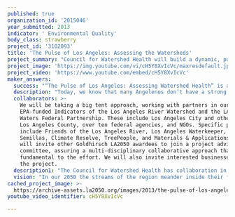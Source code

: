 ```yaml
---
published: true
organization_id: '2015046'
year_submitted: 2013
indicator: ' Environmental Quality'
body_class: strawberry
project_id: '3102093'
title: 'The Pulse of Los Angeles: Assessing the Watersheds'
project_summary: "Council for Watershed Health will build a dynamic, publicly accessible and scientifically valid web-based report card to show how the efforts of our cities, nonprofit organizations, agencies, businesses and academia are working together to catalyze improvements in the environment. This report card will be based on the collaborative efforts of the many agencies and organizations that are tracking specific measures but are perhaps not able to see the big picture from their individual scales. \r\n\r\nCalled “The Pulse of Los Angeles,” the project will measure environmental indicators within a geographic context over time and compare where we are to where we need to go. The web portal will use maps to display the status and trends of environmental health, social equity, and economic sustainability in the region, based on already-existing and newly-developed measures.\r\n\r\nWe will focus on tracking environmental quality measures, but will also uncover important connections between the eight realms: Education, Income & Employment, Housing, Health, Environmental Quality, Public Safety, Social Connectedness, and Arts & Cultural Vitality. We need to show, for example, how education impacts environmental quality and how safety is strengthened by arts and culture; in this way we can see the big picture of Los Angeles. By working together, we will demonstrate how collective impacts can make life better for all Angelenos.\r\n\r\nWorking with multiple project partners and continuing on the work we’ve already started, the Council will demonstrate that “if you don’t measure it, you can’t change it!” By understanding how the region is performing and how all the work is interrelated, the paths forward will reveal themselves. As a result, Los Angeles in 2050 will be one of the most sought-after places to live, learn, do business, and retire. \r\n\r\nWe are on that path, with so many strong and purposeful organizations, agencies, and individuals pushing us forward. And yet we are in danger of not achieving this LA 2050 vision if we do not work together to deliberately monitor, track, and report important indicators of the future vision. In 2050, we will accept synergy and collaboration as a normal way of getting things done and this project will help build towards that future."
project_image: 'https://img.youtube.com/vi/cH5Y8XvIcVc/maxresdefault.jpg'
project_video: 'https://www.youtube.com/embed/cH5Y8XvIcVc'
maker_answers:
  success: "“The Pulse of Los Angeles: Assessing Watershed Health” is a two-phase project. \r\n\r\nThe first phase brings together an advisory group and partners into an LA network; by bringing together these organizations and agencies, the project sets the stage for a new era of collective action designed to last through to 2050. Building the network through working together and creating a dynamic product will be a lasting result. Thus, the project will be evaluated based on the creation of a network, including commitments of appropriate partners to making contributions of data and analyses to the Pulse. \r\n\r\nThe second recognizable and lasting product is the very first Pulse of Los Angeles web portal, a dynamic mapping application that displays multiple indicators of health and allows users to query them for more details. We expect to accomplish this task by the end of 2013. Populating the data of the portal, of course, will be a continuous process that will get started in 2013, as expected for such a long-lasting project. The success of the project will be measured by the successful creation of a web portal. "
  description: "Today, we know that many Angelenos don’t have a strong connection to the systems they rely upon and have only a vague idea of the impact of climate change on their lives. The truth is that if we don’t figure out how to live with the environment and within our water constraints, Los Angeles will fail as a major city. In thinking about how to catalyze the necessary changes, the Council for Watershed Health looks to its organizational “Vision 2025.” We envision a future for LA with clean water, reliable local water supplies, ample parks and open spaces, revitalized rivers, and vibrant communities.  Looking at our own experience and examples throughout the region, we believe the creation of a report card is the most effective way to describe the progress towards this vision for all Angelenos to make them believe it is possible, and then update them regularly on how things were going.\r\n\r\nIn creating a clear and easily understood way to regularly inform Angelenos about the health of our environment, the Pulse of Los Angeles project will create the knowledge needed to embody ecological health, social equity, and economic vitality. By using water and watersheds as the organizing principle, the Pulse will reconnect people to their landscape and waterways. It will become one of the critical tools for changing how people imagine the city, pointing the way towards so many of the changes we now hold dear.\r\n\r\nWe recognize that human well-being is intrinsically tied to clean air, access to clean water, parks, and natural open spaces, and healthful food. The services provided by healthy ecosystems are essential to healthy communities and healthy people. In developing a tool that measures, values, and tracks progress towards urban water resources sustainability for the Los Angeles area we will catalyze the changes that lead to a healthy environment and strong economy."
  collaborators: >-
    We will be taking a big tent approach, working with partners in our US
    EPA-funded Indicators of the Los Angeles River Watershed and the LA Urban
    Waters Federal Partnership. These include Los Angeles City and other cities,
    Los Angeles County, over ten federal agencies, and NGOs. Specific partners
    include Friends of the Los Angeles River, Los Angeles Waterkeeper, Urban
    Semillas, Climate Resolve, TreePeople, and Materials & Applications, Inc. We
    will invite other Goldhirsch LA2050 awardees to join a project advisory
    committee, assuring a multi-disciplinary collaborative approach that is
    fundamental to the effort. We will also invite interested businesses to join
    the project.
  description1: "The Council for Watershed Health has collaboration in its DNA. The Los Angeles Basin Water Augmentation Study, begun in 2000, assembled a technical and funding advisory committee of federal, state, and local agencies and nonprofits to investigate the challenges and solutions for capturing stormwater in an urban environment. Early findings showed that it is safe to use polluted water runoff to increase our underground water supplies. Our publication “Stormwater: Asset Not Liability” (2nd ed. 2010) changed the way the region thinks about stormwater as a source of local water supplies.\r\n\r\nIn 2005 the Council brought together additional partners to design and build the Elmer Avenue Neighborhood Retrofit Project. With phase I completed in 2010, the award-winning project is the most comprehensive “green street” in Los Angeles, converting a disadvantaged street in Sun Valley into a model of urban sustainability. Elmer Avenue captures and cleans more water than is used annually by the 24 houses on the block. The project is a focal point in the community with its meandering sidewalks, solar street lights, and diverse native and drought-tolerant plants. In 2012 the second phase, a mid-block alley-way, Elmer Paseo, was completed. The formerly asphalted alley now is a visually pleasing connector between the block and schools nearby that also captures and infiltrates water. \r\n\r\nIn 2005, the Council began management of the first watershed monitoring program in the region for the San Gabriel River. In 2007 we began management of a similar research program on the Los Angeles River. In 2011 we produced an authoritative State of the San Gabriel River report and symposium; the State of the Los Angeles River report and symposium will be produced in 2013. Both programs operate with a workgroup of stakeholders that set the annual research and monitoring agenda. \r\n\r\nIn 2008 we began work on a framework of indicators of watershed health in urban regions, the first such project in California to focus on cities. Completed in 2010, the project included a report card-style analysis of the state of the Arroyo Seco watershed. We are now working with the Santa Ana Watershed Project Authority on indicators development and we have a US EPA grant for the Los Angeles River Watershed. Executive Director Nancy Steele focuses her 2012-2013 Stanton Fellowship on this topic and we will have a UCLA graduate fellow from the Luskin School of Public Policy for 2013-2014.\r\n\r\nWe host a Watershed Symposium series in which we bring divergent viewpoints together around timely topics. Examples include “Restoration and Development Challenges of the Los Angeles River” (2013), “On Track? High Speed Rail and the Los Angeles River” (2010), and “Nature Needs Water, Too” (2009). In 2012, the Council convened a multi-day international conference, “The Mediterranean City: A Conference on Climate Change Adaptation” which kicked off the Mediterranean Cities Climate Change Consortium (mc-4.org)."
  vision: "In our 2050 the streams of the region meander inside their flood plains, sinking to replenish our groundwater or winding down to the ocean. The air is clear and clean. Beloved by Angelenos, people fish along the banks of the Los Angeles River & tributary streams while bikers, joggers, and walkers take up the river-side paths and enjoy the parks, set like jewels along the riverways. You can find native fish (tasty ones, too) in the rivers because the channels have been re-engineered to remove barriers for fish swimming upstream. Trees overhang the water, cooling it off and providing organic inputs for stream health. Formerly endangered birds and amphibians are common. \r\n\r\nWherever we’ve built or rebuilt, our houses and businesses joyfully face towards the river; restaurants have river-side dining and diners enjoy watching nature flow by, along with kayakers and paddle boarder. When waters are high in the storm season, movable barriers automatically rise to protect our economic investments and save lives. No one who falls in the river is in danger anymore because of the automated safety lines that detect and snag you out of the water. \r\n\r\nBeyond the river, Southern Californians have embraced sustainable landscapes. The community of Sun Valley, having realized its envisioned Watershed Management Plan, enjoys a unique watershed culture in the San Fernando Valley. Researchers, practitioners and community leaders come from around the world to learn the story of Sun Valley. There, members of the community have set the standard for an urban landscape that ‘lives with the land’.\r\n\r\nThe days when Los Angeles was considered as the most park-poor metropolis in America are a distant memory. Nearly every city resident lives within walking distance of a safe, clean park. These oases of nature amidst our urban landscapes are for human respite and wildlife habitat. Thanks to improvements in water quality, our beaches have never been healthier. \r\n\r\nAt the mid-point of the twenty-first century while we will be leaning on the successes of our forbearers, we will still have challenges to meet. The climate will still be changing in the face of the 20th century excesses but Los Angeles will have learned the value of adaptation through respecting its climate and geography.\r\n\r\nOur healthy, sustainable, equitable and prosperous Los Angeles depends on all of us, working knowledgably together, towards this common vision. The Pulse of Los Angeles allows us to transform knowledge into action.\r\n"
cached_project_image: >-
  https://archive-assets.la2050.org/images/2013/the-pulse-of-los-angeles-assessing-the-watersheds/img.youtube.com/vi/cH5Y8XvIcVc/maxresdefault.jpg
youtube_video_identifier: cH5Y8XvIcVc

---
```

